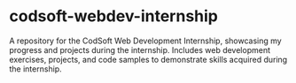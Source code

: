 # codsoft-webdev-internship
A repository for the CodSoft Web Development Internship, showcasing my progress and projects during the internship. Includes web development exercises, projects, and code samples to demonstrate skills acquired during the internship.
